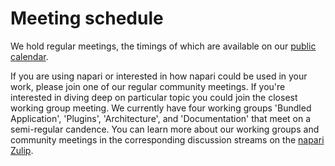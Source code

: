 # Meeting schedule

We hold regular meetings, the timings of which are available on our [public calendar](https://calendar.google.com/calendar/embed?src=c_35r93ec6vtp8smhm7dv5uot0v4%40group.calendar.google.com).

If you are using napari or interested in how napari could be used in your work, please join one of our regular community meetings. If you're interested in diving deep on particular topic you could join the closest working group meeting. We currently have four working groups 'Bundled Application', 'Plugins', 'Architecture', and 'Documentation' that meet on a semi-regular candence. You can learn more about our working groups and community meetings in the corresponding discussion streams on the [napari Zulip](https://napari.zulipchat.com/login/).

<div id='community_calendar'></div>

<div id='timezone'></div>

<script src='https://cdn.jsdelivr.net/npm/fullcalendar@6.1.9/index.global.min.js'></script>
<script src="https://cdn.jsdelivr.net/npm/@fullcalendar/google-calendar@6.1.9/index.global.min.js"></script>
<script>
  document.getElementById('timezone').innerHTML = "All times shown in "+Intl.DateTimeFormat().resolvedOptions().timeZone+".";
  document.addEventListener('DOMContentLoaded', function () {
    var community_calendar = document.getElementById('community_calendar');
    var calendar = new FullCalendar.Calendar(community_calendar,
    {
      height: 650,
      timeZone: 'local',
      initialView: 'dayGridMonth',
      headerToolbar: {
        left: "prev,next today",
        center: "title",
        right: "dayGridMonth,listWeek",
      },
      googleCalendarApiKey: api_key,
      events: {
          googleCalendarId: 'c_35r93ec6vtp8smhm7dv5uot0v4@group.calendar.google.com',
      },
      eventClick: function (info) {
        info.jsEvent.preventDefault();
        var eventObj = info.event;
        alert(
          'Event: ' + eventObj.title + '\n\n'
          + 'Description: ' + eventObj.extendedProps.description + '\n\n'
          + 'URL: ' + eventObj.url);
      },
      eventDisplay: 'block',
    });
    calendar.render();
  });
</script>
